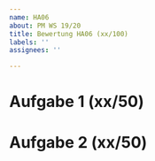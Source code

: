 ```yaml
---
name: HA06
about: PM WS 19/20
title: Bewertung HA06 (xx/100)
labels: ''
assignees: ''

---
```


# Aufgabe 1 (xx/50)

# Aufgabe 2 (xx/50)
